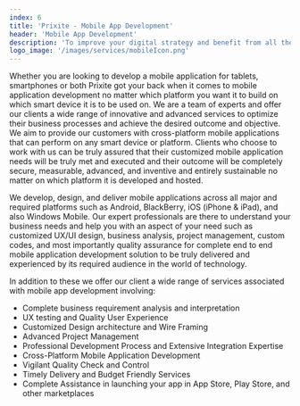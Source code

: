 ```yaml
---
index: 6
title: 'Prixite - Mobile App Development'
header: 'Mobile App Development'
description: 'To improve your digital strategy and benefit from all the advantages of the mobile digital age, the mobile application'
logo_image: '/images/services/mobileIcon.png'
---
```


Whether you are looking to develop a mobile application for tablets, smartphones or both Prixite got your back when it comes to mobile application development no matter which platform you want it to build on which smart device it is to be used on. We are a team of experts and offer our clients a wide range of innovative and advanced services to optimize their business processes and achieve the desired outcome and objective. We aim to provide our customers with cross-platform mobile applications that can perform on any smart device or platform. Clients who choose to work with us can be truly assured that their customized mobile application needs will be truly met and executed and their outcome will be completely secure, measurable, advanced, and inventive and entirely sustainable no matter on which platform it is developed and hosted.


We develop, design, and deliver mobile applications across all major and required platforms such as Android, BlackBerry, iOS (iPhone & iPad), and also Windows Mobile. Our expert professionals are there to understand your business needs and help you with an aspect of your need such as customized UX/UI design, business analysis, project management, custom codes, and most importantly quality assurance for complete end to end mobile application development solution to be truly delivered and experienced by its required audience in the world of technology.


In addition to these we offer our client a wide range of services associated with mobile app development involving:


- Complete business requirement analysis and interpretation
- UX testing and Quality User Experience
- Customized Design architecture and Wire Framing
- Advanced Project Management
- Professional Development Process and Extensive Integration Expertise
- Cross-Platform Mobile Application Development
- Vigilant Quality Check and Control
- Timely Delivery and Budget Friendly Services
- Complete Assistance in launching your app in App Store, Play Store, and other marketplaces